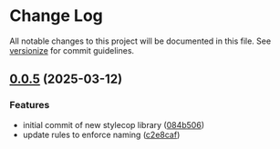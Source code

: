 # Change Log

All notable changes to this project will be documented in this file. See [versionize](https://github.com/versionize/versionize) for commit guidelines.

<a name="0.0.5"></a>
## [0.0.5](https://www.github.com/ubiety/Ubiety.StyleCop/releases/tag/v0.0.5) (2025-03-12)

### Features

* initial commit of new stylecop library ([084b506](https://www.github.com/ubiety/Ubiety.StyleCop/commit/084b5066dfb04abba24c041a19c6a41975cd6521))
* update rules to enforce naming ([c2e8caf](https://www.github.com/ubiety/Ubiety.StyleCop/commit/c2e8caf52395675f84afc9dbd8b86ab18aaebc12))

